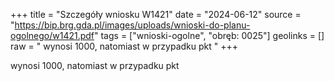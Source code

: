 +++
title = "Szczegóły wniosku W1421"
date = "2024-06-12"
source = "https://bip.brg.gda.pl/images/uploads/wnioski-do-planu-ogolnego/w1421.pdf"
tags = ["wnioski-ogolne", "obręb: 0025"]
geolinks = []
raw = " wynosi 1000, natomiast w przypadku pkt "
+++

 wynosi 1000, natomiast w przypadku pkt 


